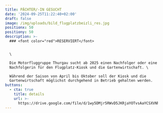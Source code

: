 ```yaml
---
title: PÄCHTER/-IN GESUCHT
date: '2024-09-25T11:22:40+02:00'
draft: false
image: /img/uploads/bild_flugplatzbeizli_res.jpg
positionx: 50
positiony: 50
description: >-
  ### <font color="red">RESERVIERT</font>


  \

  Die Motorfluggruppe Thurgau sucht ab 2025 einen Nachfolger oder eine
  Nachfolgerin für den Flugplatz-Kiosk und die Gartenwirtschaft. \

  Während der Saison von April bis Oktober soll der Kiosk und die
  Gartenwirtschaft möglichst durchgehend in Betrieb gehalten werden.
buttons:
  - cta: true
    title: details
    url: >-
      https://drive.google.com/file/d/1wy5DMjr5RWvD5JKRjaYOTvsAaYCSXVNh/view?usp=sharing
---
```


